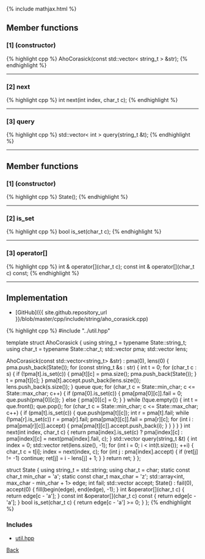 {% include mathjax.html %}

## Member functions

### [1] (constructor)
{% highlight cpp %}
AhoCorasick(const std::vector< string_t > &str);
{% endhighlight %}


---------------------------------------

### [2] next
{% highlight cpp %}
int next(int index, char_t c);
{% endhighlight %}


---------------------------------------

### [3] query
{% highlight cpp %}
std::vector< int > query(string_t &t);
{% endhighlight %}


---------------------------------------

## Member functions

### [1] (constructor)
{% highlight cpp %}
State();
{% endhighlight %}


---------------------------------------

### [2] is_set
{% highlight cpp %}
bool is_set(char_t c);
{% endhighlight %}


---------------------------------------

### [3] operator[]
{% highlight cpp %}
int & operator[](char_t c);
const int & operator[](char_t c) const;
{% endhighlight %}


---------------------------------------

## Implementation

- [GitHub]({{ site.github.repository_url }}/blob/master/cpp/include/string/aho_corasick.cpp)

{% highlight cpp %}
#include "../util.hpp"

template <typename State> struct AhoCorasick {
  using string_t = typename State::string_t;
  using char_t = typename State::char_t;
  std::vector<State> pma;
  std::vector<int> lens;

  AhoCorasick(const std::vector<string_t> &str) : pma(0), lens(0) {
    pma.push_back(State());
    for (const string_t &s : str) {
      int t = 0;
      for (char_t c : s) {
        if (!pma[t].is_set(c)) {
          pma[t][c] = pma.size();
          pma.push_back(State());
        }
        t = pma[t][c];
      }
      pma[t].accept.push_back(lens.size());
      lens.push_back(s.size());
    }
    queue<int> que;
    for (char_t c = State::min_char; c <= State::max_char; c++) {
      if (pma[0].is_set(c)) {
        pma[pma[0][c]].fail = 0;
        que.push(pma[0][c]);
      }
      else {
        pma[0][c] = 0;
      }
    }
    while (!que.empty()) {
      int t = que.front();
      que.pop();
      for (char_t c = State::min_char; c <= State::max_char; c++) {
        if (pma[t].is_set(c)) {
          que.push(pma[t][c]);
          int r = pma[t].fail;
          while (!pma[r].is_set(c)) r = pma[r].fail;
          pma[pma[t][c]].fail = pma[r][c];
          for (int i : pma[pma[r][c]].accept) {
            pma[pma[t][c]].accept.push_back(i);
          }
        }
      }
    }
  }
  int next(int index, char_t c) {
    return pma[index].is_set(c) ? pma[index][c]
                                : pma[index][c] = next(pma[index].fail, c);
  }
  std::vector<int> query(string_t &t) {
    int index = 0;
    std::vector<int> ret(lens.size(), -1);
    for (int i = 0; i < int(t.size()); ++i) {
      char_t c = t[i];
      index = next(index, c);
      for (int j : pma[index].accept) {
        if (ret[j] != -1) continue;
        ret[j] = i - lens[j] + 1;
      }
    }
    return ret;
  }
};

struct State {
  using string_t = std::string;
  using char_t = char;
  static const char_t min_char = 'a';
  static const char_t max_char = 'z';
  std::array<int, max_char - min_char + 1> edge;
  int fail;
  std::vector<int> accept;
  State() : fail(0), accept(0) { fill(begin(edge), end(edge), -1); }
  int &operator[](char_t c) { return edge[c - 'a']; }
  const int &operator[](char_t c) const { return edge[c - 'a']; }
  bool is_set(char_t c) { return edge[c - 'a'] >= 0; }
};
{% endhighlight %}

### Includes

- [util.hpp](../util)

[Back](../..)
